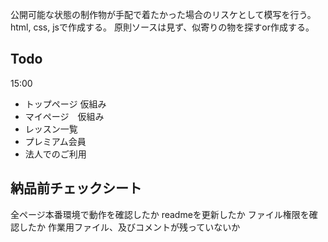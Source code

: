 公開可能な状態の制作物が手配で着たかった場合のリスケとして模写を行う。
html, css, jsで作成する。
原則ソースは見ず、似寄りの物を探すor作成する。

## Todo
15:00
- トップページ 仮組み
- マイページ　仮組み
- レッスン一覧
- プレミアム会員
- 法人でのご利用




## 納品前チェックシート
全ページ本番環境で動作を確認したか
readmeを更新したか
ファイル権限を確認したか
作業用ファイル、及びコメントが残っていないか
